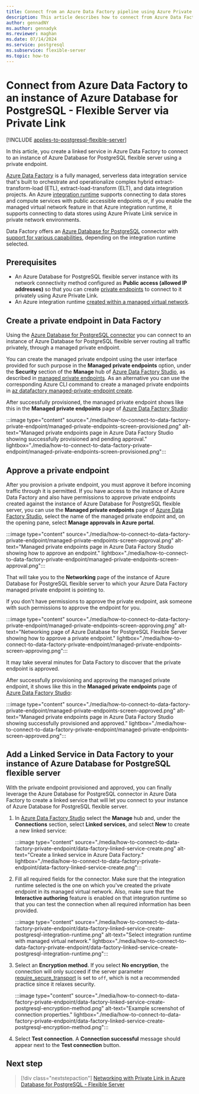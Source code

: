 ```yaml
---
title: Connect from an Azure Data Factory pipeline using Azure Private Link
description: This article describes how to connect from Azure Data Factory to an instance of Azure Database for PostgreSQL - Flexible Server using Private Link.
author: gennadNY
ms.author: gennadyk
ms.reviewer: maghan
ms.date: 07/14/2024
ms.service: postgresql
ms.subservice: flexible-server
ms.topic: how-to
---
```


# Connect from Azure Data Factory to an instance of Azure Database for PostgreSQL - Flexible Server via Private Link

[!INCLUDE [applies-to-postgresql-flexible-server](~/reusable-content/ce-skilling/azure/includes/postgresql/includes/applies-to-postgresql-flexible-server.md)]

In this article, you create a linked service in Azure Data Factory to connect to an instance of Azure Database for PostgreSQL flexible server using a private endpoint.

[Azure Data Factory](../../data-factory/introduction.md) is a fully managed, serverless data integration service that's built to orchestrate and operationalize complex hybrid extract-transform-load (ETL), extract-load-transform (ELT), and data integration projects. An Azure [integration runtime](../../data-factory/concepts-integration-runtime.md#azure-integration-runtime) supports connecting to data stores and compute services with public accessible endpoints or, if you enable the managed virtual network feature in that Azure integration runtime, it supports connecting to data stores using Azure Private Link service in private network environments.

Data Factory offers an [Azure Database for PostgreSQL](../../data-factory/connector-azure-database-for-postgresql.md) connector with [support for various capabilities](../../data-factory/connector-azure-database-for-postgresql.md#supported-capabilities), depending on the integration runtime selected.

## Prerequisites

- An Azure Database for PostgreSQL flexible server instance with its network connectivity method configured as **Public access (allowed IP addresses)** so that you can create [private endpoints](../flexible-server/concepts-networking-private-link.md) to connect to it privately using Azure Private Link.
- An Azure integration runtime [created within a managed virtual network](../../data-factory/managed-virtual-network-private-endpoint.md).

## Create a private endpoint in Data Factory

Using the [Azure Database for PostgreSQL connector](../../data-factory/connector-azure-database-for-postgresql.md) you can connect to an instance of Azure Database for PostgreSQL flexible server routing all traffic privately, through a managed private endpoint.

You can create the managed private endpoint using the user interface provided for such purpose in the **Managed private endpoints** option, under the **Security** section of the **Manage** hub of [Azure Data Factory Studio](https://adf.azure.com), as described in [managed private endpoints](../../data-factory/managed-virtual-network-private-endpoint.md#managed-private-endpoints). As an alternative you can use the corresponding Azure CLI command to create a managed private endpoints in [az datafactory managed-private-endpoint create](/cli/azure/datafactory/managed-private-endpoint).

After successfully provisioned, the managed private endpoint shows like this in the **Managed private endpoints** page of [Azure Data Factory Studio](https://adf.azure.com):

:::image type="content" source="./media/how-to-connect-to-data-factory-private-endpoint/managed-private-endpoints-screen-provisioned.png" alt-text="Managed private endpoints page in Azure Data Factory Studio showing successfully provisioned and pending approval." lightbox="./media/how-to-connect-to-data-factory-private-endpoint/managed-private-endpoints-screen-provisioned.png":::

## Approve a private endpoint

After you provision a private endpoint, you must approve it before incoming traffic through it is permitted. If you have access to the instance of Azure Data Factory and also have permissions to approve private endpoints created against the instance of Azure Database for PostgreSQL flexible server, you can use the **Managed private endpoints** page of [Azure Data Factory Studio](https://adf.azure.com), select the name of the managed private endpoint and, on the opening pane, select **Manage approvals in Azure portal**.

:::image type="content" source="./media/how-to-connect-to-data-factory-private-endpoint/managed-private-endpoints-screen-approval.png" alt-text="Managed private endpoints page in Azure Data Factory Studio showing how to approve an endpoint." lightbox="./media/how-to-connect-to-data-factory-private-endpoint/managed-private-endpoints-screen-approval.png":::

That will take you to the **Networking** page of the instance of Azure Database for PostgreSQL flexible server to which your Azure Data Factory managed private endpoint is pointing to.

If you don't have permissions to approve the private endpoint, ask someone with such permissions to approve the endpoint for you.

:::image type="content" source="./media/how-to-connect-to-data-factory-private-endpoint/managed-private-endpoints-screen-approving.png" alt-text="Networking page of Azure Database for PostgreSQL Flexible Server showing how to approve a private endpoint." lightbox="./media/how-to-connect-to-data-factory-private-endpoint/managed-private-endpoints-screen-approving.png":::

It may take several minutes for Data Factory to discover that the private endpoint is approved.

After successfully provisioning and approving the managed private endpoint, it shows like this in the **Managed private endpoints** page of [Azure Data Factory Studio](https://adf.azure.com):

:::image type="content" source="./media/how-to-connect-to-data-factory-private-endpoint/managed-private-endpoints-screen-approved.png" alt-text="Managed private endpoints page in Azure Data Factory Studio showing successfully provisioned and approved." lightbox="./media/how-to-connect-to-data-factory-private-endpoint/managed-private-endpoints-screen-approved.png":::

## Add a Linked Service in Data Factory to your instance of Azure Database for PostgreSQL flexible server 

With the private endpoint provisioned and approved, you can finally leverage the Azure Database for PostgreSQL connector in Azure Data Factory to create a linked service that will let you connect to your instance of Azure Database for PostgreSQL flexible server.

1. In [Azure Data Factory Studio](https://adf.azure.com) select the **Manage** hub and, under the **Connections** section, select **Linked services**, and select **New** to create a new linked service:

   :::image type="content" source="./media/how-to-connect-to-data-factory-private-endpoint/data-factory-linked-service-create.png" alt-text="Create a linked service in Azure Data Factory." lightbox="./media/how-to-connect-to-data-factory-private-endpoint/data-factory-linked-service-create.png":::

1. Fill all required fields for the connector. Make sure that the integration runtime selected is the one on which you've created the private endpoint in its managed virtual network. Also, make sure that the **Interactive authoring** feature is enabled on that integration runtime so that you can test the connection when all required information has been provided.

   :::image type="content" source="./media/how-to-connect-to-data-factory-private-endpoint/data-factory-linked-service-create-postgresql-integration-runtime.png" alt-text="Select integration runtime with managed virtual network." lightbox="./media/how-to-connect-to-data-factory-private-endpoint/data-factory-linked-service-create-postgresql-integration-runtime.png":::

1. Select an **Encryption method**. If you select **No encryption**, the connection will only succeed if the server parameter [require_secure_transport](./server-parameters-table-tls.md?#require_secure_transport) is set to `off`, which is not a recommended practice since it relaxes security.

   :::image type="content" source="./media/how-to-connect-to-data-factory-private-endpoint/data-factory-linked-service-create-postgresql-encryption-method.png" alt-text="Example screenshot of connection properties." lightbox="./media/how-to-connect-to-data-factory-private-endpoint/data-factory-linked-service-create-postgresql-encryption-method.png":::

1. Select **Test connection**. A **Connection successful** message should appear next to the **Test connection** button.

## Next step

> [!div class="nextstepaction"]
> [Networking with Private Link in Azure Database for PostgreSQL - Flexible Server](concepts-networking-private-link.md)

